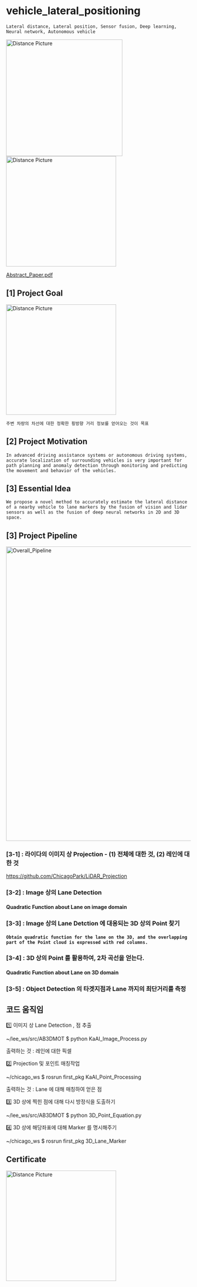 # vehicle_lateral_positioning
`Lateral distance, Lateral position, Sensor fusion, Deep learning, Neural network, Autonomous vehicle`

<img width="317" alt="Distance Picture" src="https://user-images.githubusercontent.com/73331241/149541640-808f9392-58eb-4a47-841f-04c85de3b534.png"><img width="300" alt="Distance Picture" src="https://user-images.githubusercontent.com/73331241/150671435-681e57cb-54b0-42df-8f66-32d344240a2d.png">

[Abstract_Paper.pdf](https://github.com/ChicagoPark/vehicle_lateral_positioning/files/7871472/Abstract_Paper.pdf)


## [1] Project Goal
<img width="300" alt="Distance Picture" src="https://user-images.githubusercontent.com/73331241/139383767-c6116f15-713e-4ddb-9500-605f346a84ea.jpeg">

`주변 차량의 차선에 대한 정확한 횡방향 거리 정보를 얻어오는 것이 목표`

## [2] Project Motivation
`In advanced driving assistance systems or autonomous driving systems, accurate localization of surrounding vehicles is very important for path planning and anomaly detection through monitoring and predicting the movement and behavior of the vehicles.`

## [3] Essential Idea
`We propose a novel method to accurately estimate the lateral distance of a nearby vehicle to lane markers by the fusion of vision and lidar sensors as well as the fusion of deep neural networks in 2D and 3D space.`

## [3] Project Pipeline

<img width="800" alt="Overall_Pipeline" src="https://user-images.githubusercontent.com/73331241/139428433-30e16219-0120-427c-8734-0794f9f40f71.png">


### [3-1] : 라이다의 이미지 상 Projection - (1) 전체에 대한 것, (2) 레인에 대한 것

https://github.com/ChicagoPark/LiDAR_Projection

### [3-2] : Image 상의 Lane Detection


#### Quadratic Function about Lane on image domain


### [3-3] : Image 상의 Lane Detction 에 대응되는 3D 상의 Point 찾기


#### `Obtain quadratic function for the lane on the 3D, and the overlapping part of the Point cloud is expressed with red columns.`


### [3-4] : 3D 상의 Point 를 활용하여, 2차 곡선을 얻는다.



#### Quadratic Function about Lane on 3D domain

### [3-5] : Object Detection 의 타겟지점과 Lane 까지의 최단거리를 측정


##  코드 움직임
1️⃣  이미지 상 Lane Detection , 점 추출

~/lee_ws/src/AB3DMOT $ python KaAI_Image_Process.py

출력하는 것 : 레인에 대한 픽셀

2️⃣  Projection 및 포인트 매칭작업

~/chicago_ws $ rosrun first_pkg KaAI_Point_Processing

출력하는 것 : Lane 에 대해 매칭하여 얻은 점

3️⃣  3D 상에 찍힌 점에 대해 다시 방정식을 도출하기

~/lee_ws/src/AB3DMOT $ python 3D_Point_Equation.py

4️⃣  3D 상에 해당좌표에 대해 Marker 를 명시해주기

~/chicago_ws $ rosrun first_pkg 3D_Lane_Marker

## Certificate

<img width="300" alt="Distance Picture" src="https://user-images.githubusercontent.com/73331241/149545018-cb9298d1-b643-4def-b39a-39a04bdfd9eb.png">


